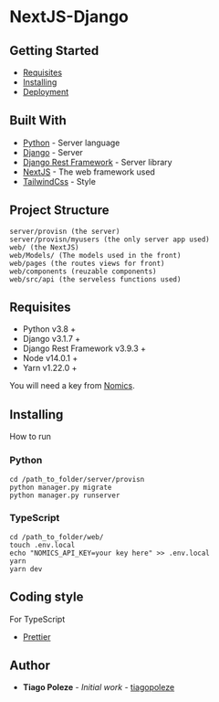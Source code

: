 # NextJS-Django

## Getting Started

- [Requisites](#requisites)
- [Installing](#installing)
- [Deployment](#deployment)

## Built With

* [Python](https://www.python.org) - Server language
* [Django](https://www.djangoproject.com) - Server
* [Django Rest Framework](https://www.django-rest-framework.org) - Server library
* [NextJS](https://nextjs.org/) - The web framework used
* [TailwindCss](https://tailwindcss.com) - Style

## Project Structure

```
server/provisn (the server)
server/provisn/myusers (the only server app used)
web/ (the NextJS)
web/Models/ (The models used in the front)
web/pages (the routes views for front)
web/components (reuzable components)
web/src/api (the serveless functions used)
```

## Requisites

- Python v3.8 +
- Django v3.1.7 +
- Django Rest Framework v3.9.3 +
- Node v14.0.1 +
- Yarn v1.22.0 +

You will need a key from [Nomics](https://p.nomics.com/cryptocurrency-bitcoin-api).

## Installing

How to run

### Python

```
cd /path_to_folder/server/provisn
python manager.py migrate
python manager.py runserver
```

### TypeScript

```
cd /path_to_folder/web/
touch .env.local
echo "NOMICS_API_KEY=your key here" >> .env.local
yarn
yarn dev
```

## Coding style

For TypeScript
- [Prettier](https://prettier.io/)

## Author

* **Tiago Poleze** - *Initial work* - [tiagopoleze](https://github.com/tiagopoleze)
